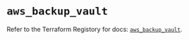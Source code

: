 # `aws_backup_vault`

Refer to the Terraform Registory for docs: [`aws_backup_vault`](https://registry.terraform.io/providers/hashicorp/aws/5.24.0/docs/resources/backup_vault).
